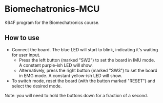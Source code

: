 # Biomechatronics-MCU

K64F program for the Biomechatronics course.

## How to use

 * Connect the board. The blue LED will start to blink, indicating it's waiting for user input.
    * Press the left button (marked "SW2") to set the board in IMU mode. A constant purple-ish LED will show.
    * Alternatively, press the right button (marked "SW3") to set the board in EMG mode. A constant yellow-ish LED will show.
 * To switch mode, reset the board (with the button marked "RESET") and select the desired mode.

Note: you will need to hold the buttons down for a fraction of a second.
